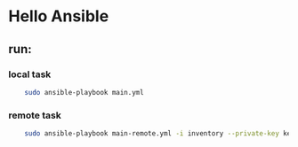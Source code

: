 # Hello Ansible

## run:

### local task
```sh
    sudo ansible-playbook main.yml
```

### remote task
```sh
    sudo ansible-playbook main-remote.yml -i inventory --private-key keyfile.pem
```